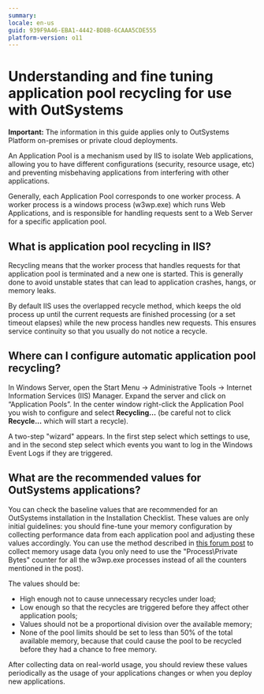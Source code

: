 ```yaml
---
summary: 
locale: en-us
guid: 939F9A46-EBA1-4442-BD8B-6CAAA5CDE555
platform-version: o11
---
```


# Understanding and fine tuning application pool recycling for use with OutSystems

<div class="info" markdown="1">

**Important:** The information in this guide applies only to OutSystems Platform on-premises or private cloud deployments.

</div>

An Application Pool is a mechanism used by IIS to isolate Web applications, allowing you to have different configurations (security, resource usage, etc) and preventing misbehaving applications from interfering with other applications.

Generally, each Application Pool corresponds to one worker process. A worker process is a windows process (w3wp.exe) which runs Web Applications, and is responsible for handling requests sent to a Web Server for a specific application pool.

## What is application pool recycling in IIS?

Recycling means that the worker process that handles requests for that application pool is terminated and a new one is started. This is generally done to avoid unstable states that can lead to application crashes, hangs, or memory leaks.

By default IIS uses the overlapped recycle method, which keeps the old process up until the current requests are finished processing (or a set timeout elapses) while the new process handles new requests. This ensures service continuity so that you usually do not notice a recycle.

## Where can I configure automatic application pool recycling?

In Windows Server, open the Start Menu -> Administrative Tools -> Internet Information Services (IIS) Manager. Expand the server and click on “Application Pools”. In the center window right-click the Application Pool you wish to configure and select **Recycling...** (be careful not to click **Recycle...** which will start a recycle).

A two-step "wizard" appears. In the first step select which settings to use, and in the second step select which events you want to log in the Windows Event Logs if they are triggered.

## What are the recommended values for OutSystems applications?

You can check the baseline values that are recommended for an OutSystems installation in the Installation Checklist. These values are only initial guidelines: you should fine-tune your memory configuration by collecting performance data from each application pool and adjusting these values accordingly. You can use the method described in [this forum post](https://www.outsystems.com/forums/discussion/10298/identifying-application-related-processor-overload-under-the-net-stack/) to collect memory usage data (you only need to use the "Process\Private Bytes" counter for all the w3wp.exe processes instead of all the counters mentioned in the post).

The values should be:

* High enough not to cause unnecessary recycles under load;
* Low enough so that the recycles are triggered before they affect other application pools;
* Values should not be a proportional division over the available memory;
* None of the pool limits should be set to less than 50% of the total available memory, because that could cause the pool to be recycled before they had a chance to free memory.

After collecting data on real-world usage, you should review these values periodically as the usage of your applications changes or when you deploy new applications.
